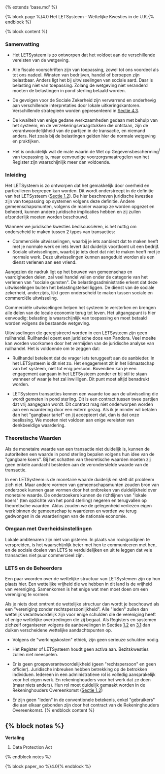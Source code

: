 {% extends 'base.md' %}

{% block page %}4.0 Het LETSysteem - Wettelijke Kwesties in de U.K.{% endblock %}

{% block content %}

### Samenvatting

* Het LETSysteem is zo ontworpen dat het voldoet aan de verschillende vereisten van de 
wetgeving. 

* Alle fiscale voorschriften zijn van toepassing, zowel tot ons voordeel 
als tot ons nadeel. Winsten van bedrijven, handel of beroepen zijn belastbaar. 
Anders ligt het bij uitwisselingen van sociale aard. Daar is belasting 
niet van toepassing. 
Zolang de wetgeving niet veranderd moeten de belastingen in pond sterling 
betaald worden.

* De gevolgen voor de Sociale Zekerheid zijn verwarrend en onderhevig 
aan verschillende interpretaties door lokale uitkeringskantoren. 
Verschillende strategieën worden gepresenteerd in [Sectie 4.3](4.3.html).

* De kwaliteit van enige gedane werkzaamheden gedaan met behulp van het systeem, 
en de verzekeringsvraagstukken die ontstaan, zijn de verantwoordelijkheid van 
de partijen in de transactie, en niemand anders. Net zoals bij de belastingen 
gelden hier de normale wetgeving en praktijken.

* Het is onduidelijk wat de mate waarin de Wet op 
Gegevensbescherming<sup>1</sup> van toepassing is,
maar eenvoudige voorzorgsmaatregelen van het Register zijn waarschijnlijk 
meer dan voldoende.

### Inleiding

Het LETSysteem is zo ontworpen dat het gemakkelijk door overheid en 
particulieren begrepen kan worden. Dit wordt onderstreept in de definitie 
van het LETSysteem ([Sectie 1.2](1.2.html)). De hier beschreven 
juridische kwesties zijn van toepassing op systemen volgens deze definitie. 
Andere gemeenschapsmunten, volgens de manier waarop ze worden opgezet en 
beheerd, kunnen andere juridische implicaties hebben en zij zullen 
afzonderlijk moeten worden beschouwd.

Wanneer we juridische kwesties bediscussiëren, is het nuttig om onderscheid te maken
tussen 2 types van transacties:

* Commerciële uitwisselingen, waarbij je iets aanbiedt dat te maken heeft 
met je normale werk en iets levert dat duidelijk voortkomt uit een bedrijf.
* Sociale uitwisselingen, waarbij je iets doet dat niet te maken heeft 
met je normale werk. Deze uitwisselingen kunnen aangeduid worden als een 
dienst verlenen aan een vriend.

Aangezien de nadruk ligt op het bouwen van gemeenschap en vaardigheden delen, 
zal veel handel vallen onder de categorie van het verlenen van "sociale gunsten". 
De belastingsadministratie erkent dat deze uitwisselingen buiten het 
belastingstelsel liggen. De dienst van de sociale zekerheid, anderzijds, lijkt 
geen onderscheid te maken tussen sociale en commerciële uitwisseling.

Commerciële uitwisselingen helpen het systeem te versterken en brengen alle delen van
de locale economie terug tot leven. Het uitgangspunt is hier eenvoudig: belasting
is waarschijnlijk van toepassing en moet betaald worden volgens de bestaande wetgeving.

Uitwisselingen die geregistreerd worden in een LETSysteem zijn geen ruilhandel. 
Ruilhandel opent een juridische doos van Pandora. Veel moeite kan worden voorkomen 
door het vermijden van de juridische analyse van ruilhandel. Het is voldoende om te 
zeggen dat:

* Ruilhandel betekent dat de vrager iets teruggeeft aan de aanbieder.
In het LETSysteem is dit niet zo. Het engagement zit in het lidmaatschap van 
het systeem, niet tot enig persoon. Bovendien kan je een engagement aangaan
in het LETSysteem zonder er bij stil te staan wanneer of waar je het zal
inwilligen. Dit punt moet altijd benadrukt worden.

* LETSysteem transacties kennen een waarde toe aan de uitwisseling die wordt 
gemeten in pond sterling. Dit is een contract tussen twee partijen dat 
vrij aangegaan wordt.
Dit contract mag niet onderworpen worden aan een waardering door een 
extern gezag. Als ik je minder wil betalen dan het "gangbaar tarief" en
jij accepteert dat, dan is dat onze beslissing. We moeten niet voldoen aan enige 
vereisten van denkbeeldige waardering.

### Theoretische Waarden

Als de monetaire waarde van een transactie niet duidelijk is, kunnen de 
autoriteiten een waarde in pond sterling bepalen volgens hun idee van de 
"gangbare koers". Bij het schatten van theoretische waarden moeten zij geen
enkele aandacht besteden aan de veronderstelde waarde van de transactie.

In een LETSysteem is de monetaire waarde duidelijk en stelt dit probleem 
zich niet. Maar andere vormen van gemeenschapsmunten zouden bron van 
onderzoek kunnen gaan vormen door het ontbreken 
van duidelijkheid over monetaire waarde. 
De onderzoekers kunnen de richtlijnen van "lokale koers" (ten opzichte van 
het pond sterling) negeren en terugvallen op theoretische waarden. Aldus zouden 
we de gelegenheid verliezen eigen werk binnen de gemeenschap te waarderen 
en worden we terug gedwongen in de waarderingen van de nationale economie.

### Omgaan met Overheidsinstellingen

Lokale ambtenaren zijn niet van gisteren. In plaats van rookgordijnen te 
verspreiden, is het waarschijnlijk beter met hen te communiceren met hen, 
en de sociale doelen van LETS te verduidelijken en uit te leggen dat 
vele transacties niet puur commercieel zijn.

### LETS en de Beheerders

Een paar woorden over de wettelijke structuur van LETSystemen zijn op hun 
plaats hier. Een wettelijke vrijheid die we hebben in dit land is de vrijheid 
van vereniging. Samenkomen is het enige wat men moet doen om een 
vereniging te vormen.

Als je niets doet omtrent de wettelijke structuur dan wordt je beschouwd als een
"vereniging zonder rechtspersoonlijkheid". Alle "leden" zullen dan wettelijk 
verantwoordelijk zijn voor enige schulden die de vereniging heeft of enige 
wettelijke overtredingen die zij begaat. Als Registers en systemen zichzelf 
organiseren volgens de aanbevelingen in Secties [1.2](1.2.html) en [3.1](3.1.html)
dan duiken verscheidene wettelijke aandachtspunten op.

* Volgens de "werkingskosten" ethiek, zijn geen serieuze schulden nodig.

* Het Register of LETSysteem houdt geen activa aan. Bezitskwesties 
zullen niet meespelen.

* Er is geen groepsverantwoordelijkheid (geen "rechtspersoon" en geen officier).
Juridische inbreuken hebben betrekking op de betrokken individuen. Iedereen in 
een administratieve rol is volledig aansprakelijk voor het eigen werk.
En rekeninghouders voor het werk dat ze doen (maar niets anders). Hun rol
moet duidelijk gemaakt worden in de Rekeninghouders Overeenkomst ([Sectie 1.2](1.2.html))


* Er zijn geen "leden" in de conventionele betekenis, enkel "gebruikers" die 
aan elkaar gebonden zijn door het contract van de Rekeninghouders Overeenkomst.
{% endblock content %}

{% block notes %}
---
**Vertaling**
1. Data Protection Act

{% endblock notes %}

{% block paper_no %}4.0{% endblock %}

